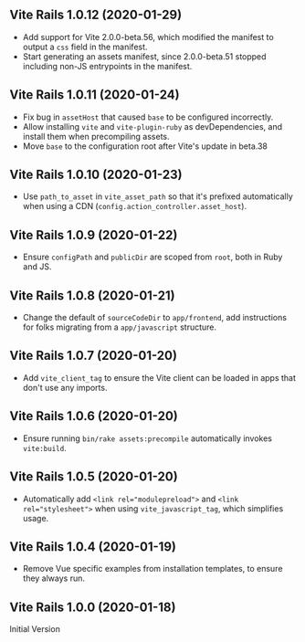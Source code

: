 ## Vite Rails 1.0.12  (2020-01-29)

- Add support for Vite 2.0.0-beta.56, which modified the manifest to output a `css` field in the manifest.
- Start generating an assets manifest, since 2.0.0-beta.51 stopped including non-JS entrypoints in the manifest.

## Vite Rails 1.0.11  (2020-01-24)

- Fix bug in `assetHost` that caused `base` to be configured incorrectly.
- Allow installing `vite` and `vite-plugin-ruby` as devDependencies, and install them when precompiling assets.
- Move `base` to the configuration root after Vite's update in beta.38

## Vite Rails 1.0.10  (2020-01-23)

- Use `path_to_asset` in `vite_asset_path` so that it's prefixed automatically
  when using a CDN (`config.action_controller.asset_host`).

## Vite Rails 1.0.9  (2020-01-22)

- Ensure `configPath` and `publicDir` are scoped from `root`, both in Ruby and JS.

## Vite Rails 1.0.8  (2020-01-21)

- Change the default of `sourceCodeDir` to `app/frontend`, add instructions for folks migrating
from a `app/javascript` structure.

## Vite Rails 1.0.7  (2020-01-20)

- Add `vite_client_tag` to ensure the Vite client can be loaded in apps that don't use any imports.

## Vite Rails 1.0.6  (2020-01-20)

- Ensure running `bin/rake assets:precompile` automatically invokes `vite:build`.

## Vite Rails 1.0.5  (2020-01-20)

- Automatically add `<link rel="modulepreload">` and `<link rel="stylesheet">` when using `vite_javascript_tag`, which simplifies usage.

## Vite Rails 1.0.4  (2020-01-19)

- Remove Vue specific examples from installation templates, to ensure they always run.

## Vite Rails 1.0.0 (2020-01-18)

Initial Version
